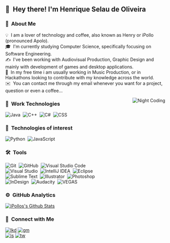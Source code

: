 
## 👋 &nbsp;Hey there! I'm Henrique Selau de Oliveira

### 👨 &nbsp;About Me

💡 &nbsp;I am a lover of technology and coffee, also known as Henry or iPollo (pronounced Apolo).\
🎓 &nbsp;I'm currently studying Computer Science, specifically focusing on Software Engineering.\
✍️ &nbsp;I've been working with Audiovisual Production, Graphic Design and mainly with development of games and desktop applications.\
📄 &nbsp;In my free time i am usually working in Music Production, or in Hackathons looking to contribute with my knowledge across the world.\
✉️ &nbsp;You can contact me through my email whenever you want for a project, question or even a coffee...

<img alt="Night Coding" src="https://i.imgur.com/MfXGIDb.png" align="right"/>

### :triangular_ruler: &nbsp;Work Technologies

![Java](https://img.shields.io/badge/-Java-525252?style=flat&logo=Java&logoColor=ff9c00)&nbsp;
![C++](https://img.shields.io/badge/-C++-525252?style=flat&logo=C%2B%2B&logoColor=94bf7c)&nbsp;
![C#](https://img.shields.io/badge/-CSharp-525252?style=flat&logo=C%2B%2B&logoColor=ce72fc)&nbsp;
![CSS](https://img.shields.io/badge/-CSS-525252?style=flat&logo=CSS3&logoColor=1572B6)&nbsp;

### :open_file_folder: &nbsp;Technologies of interest

![Python](https://img.shields.io/badge/-Python-525252?style=flat&logo=python)&nbsp;
![JavaScript](https://img.shields.io/badge/-JavaScript-525252?style=flat&logo=javascript)&nbsp;

### 🛠 &nbsp;Tools

![Git](https://img.shields.io/badge/-Git-525252?style=flat&logo=git)&nbsp;
![GitHub](https://img.shields.io/badge/-GitHub-525252?style=flat&logo=github)&nbsp;
![Visual Studio Code](https://img.shields.io/badge/-Visual%20Studio%20Code-525252?style=flat&logo=visual-studio-code&logoColor=007ACC)&nbsp;\
![Visual Studio](https://img.shields.io/badge/-Visual%20Studio-525252?style=flat&logo=visual-studio&logoColor=00eeff)&nbsp;
![IntelliJ IDEA](https://img.shields.io/badge/-IntelliJ%20IDEA-525252?style=flat&logo=intellij-idea&logoColor=262626)&nbsp;
![Eclipse](https://img.shields.io/badge/-Eclipse-525252?style=flat&logo=eclipse-ide&logoColor=18003d)&nbsp;\
![Sublime Text](https://img.shields.io/badge/-Sublime%20Text-525252?style=flat&logo=sublime-text)&nbsp;
![Illustrator](https://img.shields.io/badge/-Illustrator-525252?style=flat&logo=adobe-illustrator)&nbsp;
![Photoshop](https://img.shields.io/badge/-Photoshop-525252?style=flat&logo=adobe-photoshop)&nbsp;\
![InDesign](https://img.shields.io/badge/-InDesign-525252?style=flat&logo=adobe-indesign)&nbsp;
![Audacity](https://img.shields.io/badge/-Audacity-525252?style=flat&logo=audacity)&nbsp;
![VEGAS](https://img.shields.io/badge/-Vegas%20PRO-525252?style=flat&logo=youtube)&nbsp;

### ⚙️ &nbsp;GitHub Analytics

[![iPollos's Github Stats](https://github-readme-stats.vercel.app/api?username=iPollo&show_icons=true&theme=synthwave&bg_color=4b357a&text_color=ffffff&icon_color=ac85ff)](https://github.com/iPollo)

### 🤝 &nbsp;Connect with Me

[![lkd](https://img.shields.io/badge/-Henry-0077B5?style=flat-square&logo=Linkedin&logoColor=white)](https://www.linkedin.com/in/henrique-selau-de-oliveira-3096911a2)
[![gm](https://img.shields.io/badge/-hso.softwares@gmail.com-D14836?style=flat-square&logo=Gmail&logoColor=white)](https://www.google.com/intl/pt_br/gmail/about/)\
[![is](https://img.shields.io/badge/-@henriqueselau__-E4405F?style=flat-square&logo=Instagram&logoColor=white)](https://www.instagram.com/henriqueselau_)
[![tw](https://img.shields.io/badge/-@HenriqueSelau__-30beff?style=flat-square&logo=Twitter&logoColor=white)](https://twitter.com/HenriqueSelau_)



